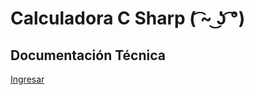 # Calculadora C Sharp <span color="#38bdae">( ͡~ ͜ʖ ͡°)</span>

## Documentación Técnica
[Ingresar]([https://pip.pypa.io/en/stable/](https://docs.google.com/document/d/1n9cB4kodJyaHyvfYYApkbY55IlTfH8Idqn-CSo3Ds1A/edit?usp=sharing)https://docs.google.com/document/d/1n9cB4kodJyaHyvfYYApkbY55IlTfH8Idqn-CSo3Ds1A/edit?usp=sharing) 
